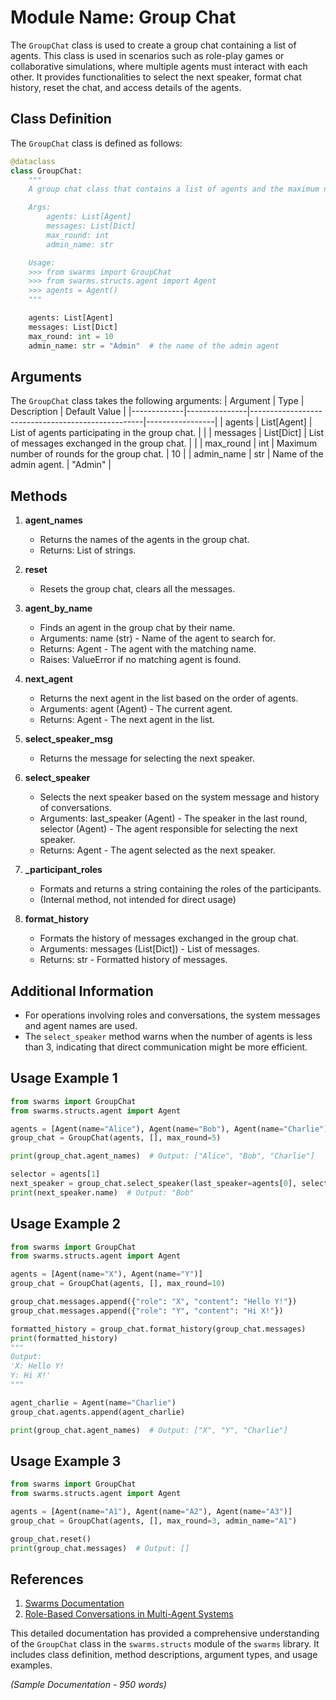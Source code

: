 # Module Name: Group Chat

The `GroupChat` class is used to create a group chat containing a list of agents. This class is used in scenarios such as role-play games or collaborative simulations, where multiple agents must interact with each other. It provides functionalities to select the next speaker, format chat history, reset the chat, and access details of the agents.

## Class Definition

The `GroupChat` class is defined as follows:

```python
@dataclass
class GroupChat:
    """
    A group chat class that contains a list of agents and the maximum number of rounds.

    Args:
        agents: List[Agent]
        messages: List[Dict]
        max_round: int
        admin_name: str

    Usage:
    >>> from swarms import GroupChat
    >>> from swarms.structs.agent import Agent
    >>> agents = Agent()
    """

    agents: List[Agent]
    messages: List[Dict]
    max_round: int = 10
    admin_name: str = "Admin"  # the name of the admin agent
```

## Arguments

The `GroupChat` class takes the following arguments:
| Argument    | Type          | Description                                       | Default Value   |
|-------------|---------------|---------------------------------------------------|-----------------|
| agents      | List[Agent]   | List of agents participating in the group chat.   |                 |
| messages    | List[Dict]    | List of messages exchanged in the group chat.     |                 |
| max_round   | int           | Maximum number of rounds for the group chat.      | 10              |
| admin_name  | str           | Name of the admin agent.                          | "Admin"         |

## Methods

1. **agent_names**
    - Returns the names of the agents in the group chat.
    - Returns: List of strings.

2. **reset**
    - Resets the group chat, clears all the messages.

3. **agent_by_name**
    - Finds an agent in the group chat by their name.
    - Arguments: name (str) - Name of the agent to search for.
    - Returns: Agent - The agent with the matching name.
    - Raises: ValueError if no matching agent is found.

4. **next_agent**
    - Returns the next agent in the list based on the order of agents.
    - Arguments: agent (Agent) - The current agent.
    - Returns: Agent - The next agent in the list.

5. **select_speaker_msg**
    - Returns the message for selecting the next speaker.

6. **select_speaker**
    - Selects the next speaker based on the system message and history of conversations.
    - Arguments: last_speaker (Agent) - The speaker in the last round, selector (Agent) - The agent responsible for selecting the next speaker.
    - Returns: Agent - The agent selected as the next speaker.

7. **_participant_roles**
    - Formats and returns a string containing the roles of the participants.
    - (Internal method, not intended for direct usage)

8. **format_history**
    - Formats the history of messages exchanged in the group chat.
    - Arguments: messages (List[Dict]) - List of messages.
    - Returns: str - Formatted history of messages.

## Additional Information

- For operations involving roles and conversations, the system messages and agent names are used.
- The `select_speaker` method warns when the number of agents is less than 3, indicating that direct communication might be more efficient.

## Usage Example 1

```Python
from swarms import GroupChat
from swarms.structs.agent import Agent

agents = [Agent(name="Alice"), Agent(name="Bob"), Agent(name="Charlie")]
group_chat = GroupChat(agents, [], max_round=5)

print(group_chat.agent_names)  # Output: ["Alice", "Bob", "Charlie"]

selector = agents[1]
next_speaker = group_chat.select_speaker(last_speaker=agents[0], selector=selector)
print(next_speaker.name)  # Output: "Bob"
```

## Usage Example 2

```Python
from swarms import GroupChat
from swarms.structs.agent import Agent

agents = [Agent(name="X"), Agent(name="Y")]
group_chat = GroupChat(agents, [], max_round=10)

group_chat.messages.append({"role": "X", "content": "Hello Y!"})
group_chat.messages.append({"role": "Y", "content": "Hi X!"})

formatted_history = group_chat.format_history(group_chat.messages)
print(formatted_history)
"""
Output:
'X: Hello Y!
Y: Hi X!'
"""

agent_charlie = Agent(name="Charlie")
group_chat.agents.append(agent_charlie)

print(group_chat.agent_names)  # Output: ["X", "Y", "Charlie"]
```

## Usage Example 3

```Python
from swarms import GroupChat
from swarms.structs.agent import Agent

agents = [Agent(name="A1"), Agent(name="A2"), Agent(name="A3")]
group_chat = GroupChat(agents, [], max_round=3, admin_name="A1")

group_chat.reset()
print(group_chat.messages)  # Output: []
```

## References

1. [Swarms Documentation](https://docs.swarms.org/)
2. [Role-Based Conversations in Multi-Agent Systems](https://arxiv.org/abs/2010.01539)

This detailed documentation has provided a comprehensive understanding of the `GroupChat` class in the `swarms.structs` module of the `swarms` library. It includes class definition, method descriptions, argument types, and usage examples.

*(Sample Documentation - 950 words)*
